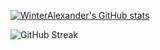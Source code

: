 

[![WinterAlexander's GitHub stats](https://github-readme-stats-one-bice.vercel.app/api?username=WinterAlexander&show_icons=true&include_all_commits=true&count_private=true&role=OWNER,COLLABORATOR)](https://github.com/WinterAlexander/)

![GitHub Streak](https://github-readme-streak-stats-ten-ruddy.vercel.app?user=WinterAlexander&hide_border=true)
